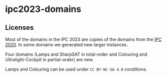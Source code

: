 # ipc2023-domains

## Licenses
Most of the domains in the IPC 2023 are copies of the domains from the [IPC 2020](https://github.com/panda-planner-dev/ipc2020-domains).
In some domains we generated new larger instances.

Four domains (Lamps and SharpSAT in total-order and Colouring and Ultralight-Cockpit in partial-order) are new.

Lamps and Colouring can be used under ``CC BY-NC-SA 4.0`` conditions.
